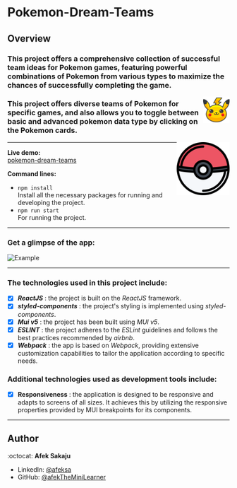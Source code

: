 # Pokemon-Dream-Teams

## Overview

### This project offers a comprehensive collection of successful team ideas for Pokemon games, featuring powerful combinations of Pokemon from various types to maximize the chances of successfully completing the game.<br />

<img src="./readme-resources/pikachu.png" width=60px height=60px align="right">

### This project offers diverse teams of Pokemon for specific games, and also allows you to toggle between basic and advanced pokemon data type by clicking on the Pokemon cards.

<img src="./readme-resources/pokeball.png" width=120px height=120px align="right">

---

**Live demo:**</br>[pokemon-dream-teams](http://afektheminilearner.github.io/pokemon-dream-teams)

**Command lines:**

- `npm install` <br /> Install all the necessary packages for running and developing the project.
- `npm run start`<br /> For running the project.

---

### **Get a glimpse of the app:**

![Example](./readme-resources/pok.gif)

---

### The technologies used in this project include:

- [x] _**ReactJS**_ : the project is built on the _ReactJS_ framework.
- [x] _**styled-components**_ : the project's styling is implemented using _styled-components_.
- [x] _**Mui v5**_ : the project has been built using _MUI v5_.
- [x] _**ESLINT**_ : the project adheres to the _ESLint_ guidelines and follows the best practices recommended by _airbnb_.
- [x] _**Webpack**_ : the app is based on _Webpack_, providing extensive customization capabilities to tailor the application according to specific needs.

### Additional technologies used as development tools include:

- [x] **Responsiveness** : the application is designed to be responsive and adapts to screens of all sizes. It achieves this by utilizing the responsive properties provided by MUI breakpoints for its components.

---

## Author

:octocat: **Afek Sakaju**

- LinkedIn: [@afeksa](https://www.linkedin.com/in/afeksa/)
- GitHub: [@afekTheMiniLearner](https://github.com/afekTheMiniLearner)
